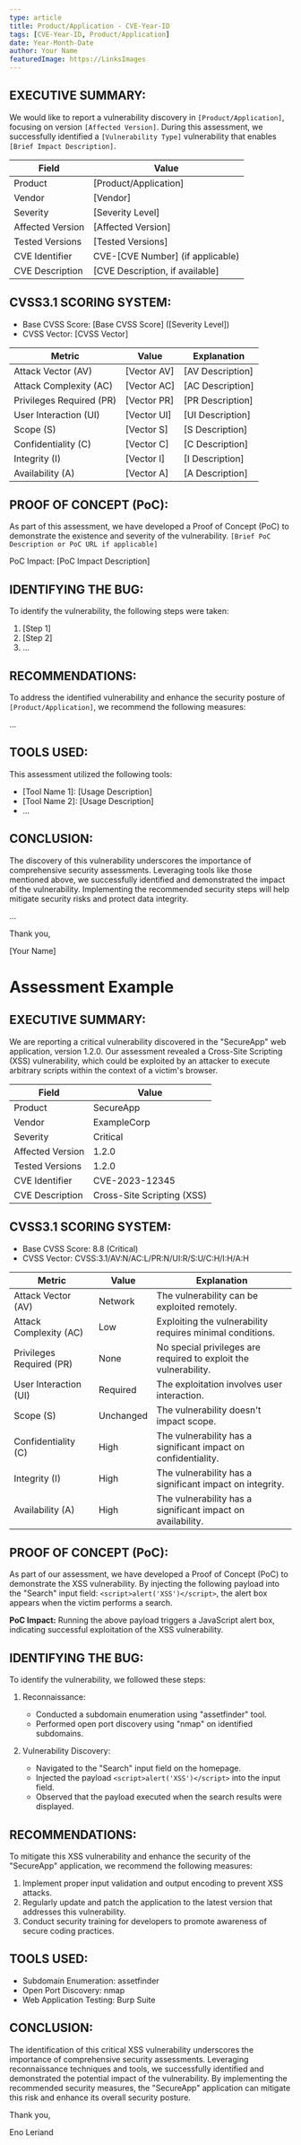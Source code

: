 ```yaml
---
type: article
title: Product/Application - CVE-Year-ID
tags: [CVE-Year-ID, Product/Application]
date: Year-Month-Date
author: Your Name
featuredImage: https://LinksImages
---
```


EXECUTIVE SUMMARY:
------------------
We would like to report a vulnerability discovery in `[Product/Application]`, focusing on version `[Affected Version]`. During this assessment, we successfully identified a `[Vulnerability Type]` vulnerability that enables `[Brief Impact Description]`.

| Field             | Value                            |
|-------------------|----------------------------------|
| Product           | [Product/Application]            |
| Vendor            | [Vendor]                         |
| Severity          | [Severity Level]                 |
| Affected Version  | [Affected Version]               |
| Tested Versions   | [Tested Versions]                |
| CVE Identifier    | CVE-[CVE Number] (if applicable) |
| CVE Description   | [CVE Description, if available]  |

CVSS3.1 SCORING SYSTEM:
------------------------
- Base CVSS Score: [Base CVSS Score] ([Severity Level])
- CVSS Vector: [CVSS Vector]

| Metric               | Value         | Explanation                         |
|----------------------|---------------|-------------------------------------|
| Attack Vector (AV)   | [Vector AV]   | [AV Description]                    |
| Attack Complexity (AC) | [Vector AC] | [AC Description]                    |
| Privileges Required (PR) | [Vector PR] | [PR Description]                    |
| User Interaction (UI) | [Vector UI]  | [UI Description]                    |
| Scope (S)            | [Vector S]   | [S Description]                     |
| Confidentiality (C)  | [Vector C]   | [C Description]                     |
| Integrity (I)        | [Vector I]   | [I Description]                     |
| Availability (A)     | [Vector A]   | [A Description]                     |

PROOF OF CONCEPT (PoC):
------------------------
As part of this assessment, we have developed a Proof of Concept (PoC) to demonstrate the existence and severity of the vulnerability. `[Brief PoC Description or PoC URL if applicable]`

PoC Impact: [PoC Impact Description]

IDENTIFYING THE BUG:
---------------------
To identify the vulnerability, the following steps were taken:

1. [Step 1]
2. [Step 2]
3. ...

RECOMMENDATIONS:
-----------------
To address the identified vulnerability and enhance the security posture of `[Product/Application]`, we recommend the following measures:

...

TOOLS USED:
-----------
This assessment utilized the following tools:

- [Tool Name 1]: [Usage Description]
- [Tool Name 2]: [Usage Description]
- ...

CONCLUSION:
-----------
The discovery of this vulnerability underscores the importance of comprehensive security assessments. Leveraging tools like those mentioned above, we successfully identified and demonstrated the impact of the vulnerability. Implementing the recommended security steps will help mitigate security risks and protect data integrity.

...

Thank you,

[Your Name]

# Assessment Example

EXECUTIVE SUMMARY:
------------------
We are reporting a critical vulnerability discovered in the "SecureApp" web application, version 1.2.0. Our assessment revealed a Cross-Site Scripting (XSS) vulnerability, which could be exploited by an attacker to execute arbitrary scripts within the context of a victim's browser.

| Field             | Value                        |
|-------------------|------------------------------|
| Product           | SecureApp                    |
| Vendor            | ExampleCorp                  |
| Severity          | Critical                     |
| Affected Version  | 1.2.0                        |
| Tested Versions   | 1.2.0                        |
| CVE Identifier    | CVE-2023-12345               |
| CVE Description   | Cross-Site Scripting (XSS)    |

CVSS3.1 SCORING SYSTEM:
------------------------
- Base CVSS Score: 8.8 (Critical)
- CVSS Vector: CVSS:3.1/AV:N/AC:L/PR:N/UI:R/S:U/C:H/I:H/A:H

| Metric               | Value     | Explanation                                   |
|----------------------|-----------|-----------------------------------------------|
| Attack Vector (AV)   | Network   | The vulnerability can be exploited remotely. |
| Attack Complexity (AC) | Low      | Exploiting the vulnerability requires minimal conditions. |
| Privileges Required (PR) | None   | No special privileges are required to exploit the vulnerability. |
| User Interaction (UI) | Required | The exploitation involves user interaction. |
| Scope (S)            | Unchanged | The vulnerability doesn't impact scope. |
| Confidentiality (C)  | High      | The vulnerability has a significant impact on confidentiality. |
| Integrity (I)        | High      | The vulnerability has a significant impact on integrity. |
| Availability (A)     | High      | The vulnerability has a significant impact on availability. |

PROOF OF CONCEPT (PoC):
------------------------
As part of our assessment, we have developed a Proof of Concept (PoC) to demonstrate the XSS vulnerability. By injecting the following payload into the "Search" input field: `<script>alert('XSS')</script>`, the alert box appears when the victim performs a search.

**PoC Impact:** Running the above payload triggers a JavaScript alert box, indicating successful exploitation of the XSS vulnerability.

IDENTIFYING THE BUG:
---------------------
To identify the vulnerability, we followed these steps:

1. Reconnaissance:
   - Conducted a subdomain enumeration using "assetfinder" tool.
   - Performed open port discovery using "nmap" on identified subdomains.

2. Vulnerability Discovery:
   - Navigated to the "Search" input field on the homepage.
   - Injected the payload `<script>alert('XSS')</script>` into the input field.
   - Observed that the payload executed when the search results were displayed.

RECOMMENDATIONS:
-----------------
To mitigate this XSS vulnerability and enhance the security of the "SecureApp" application, we recommend the following measures:

1. Implement proper input validation and output encoding to prevent XSS attacks.
2. Regularly update and patch the application to the latest version that addresses this vulnerability.
3. Conduct security training for developers to promote awareness of secure coding practices.

TOOLS USED:
-----------
- Subdomain Enumeration: assetfinder
- Open Port Discovery: nmap
- Web Application Testing: Burp Suite

CONCLUSION:
-----------
The identification of this critical XSS vulnerability underscores the importance of comprehensive security assessments. Leveraging reconnaissance techniques and tools, we successfully identified and demonstrated the potential impact of the vulnerability. By implementing the recommended security measures, the "SecureApp" application can mitigate this risk and enhance its overall security posture.

Thank you,

Eno Leriand
